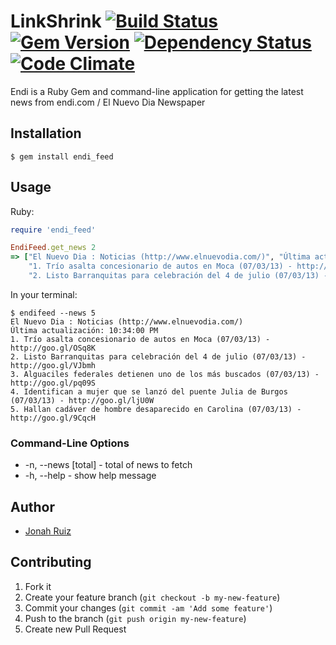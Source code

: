 LinkShrink [![Build Status](https://travis-ci.org/jonahoffline/endi_feed.png?branch=master)](https://travis-ci.org/jonahoffline/endi_feed) [![Gem Version](https://badge.fury.io/rb/endi_feed.png)](http://badge.fury.io/rb/endi_feed) [![Dependency Status](https://gemnasium.com/jonahoffline/endi_feed.png)](https://gemnasium.com/jonahoffline/endi_feed) [![Code Climate](https://codeclimate.com/github/jonahoffline/endi_feed.png)](https://codeclimate.com/github/jonahoffline/endi_feed)
=================

Endi is a Ruby Gem and command-line application for getting the latest news from endi.com / El Nuevo Dia Newspaper

Installation
---------------------

    $ gem install endi_feed

## Usage ##

Ruby:

```ruby
require 'endi_feed'

EndiFeed.get_news 2
=> ["El Nuevo Dia : Noticias (http://www.elnuevodia.com/)", "Última actualización: 10:34:00 PM",
    "1. Trío asalta concesionario de autos en Moca (07/03/13) - http://goo.gl/OSq8K",
    "2. Listo Barranquitas para celebración del 4 de julio (07/03/13) - http://goo.gl/VJbmh"]

```

In your terminal:

```console
$ endifeed --news 5
El Nuevo Dia : Noticias (http://www.elnuevodia.com/)
Última actualización: 10:34:00 PM
1. Trío asalta concesionario de autos en Moca (07/03/13) - http://goo.gl/OSq8K
2. Listo Barranquitas para celebración del 4 de julio (07/03/13) - http://goo.gl/VJbmh
3. Alguaciles federales detienen uno de los más buscados (07/03/13) - http://goo.gl/pq09S
4. Identifican a mujer que se lanzó del puente Julia de Burgos (07/03/13) - http://goo.gl/ljU0W
5. Hallan cadáver de hombre desaparecido en Carolina (07/03/13) - http://goo.gl/9CqcH
```

### Command-Line Options ###

  * -n, --news [total]  - total of news to fetch
  * -h, --help          - show help message

## Author
  * [Jonah Ruiz](http://www.pixelhipsters.com)

## Contributing

1. Fork it
2. Create your feature branch (`git checkout -b my-new-feature`)
3. Commit your changes (`git commit -am 'Add some feature'`)
4. Push to the branch (`git push origin my-new-feature`)
5. Create new Pull Request
